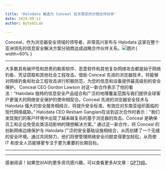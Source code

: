```yaml
---

title: 'Halodata 被选为 Conceal 在东南亚的分销合作伙伴'
date: 2024-09-13
author: ByteAILab

---
```


Conceal，作为浏览器安全领域的领导者，非常高兴宣布与 Halodata 这家在整个亚洲领先的信息安全解决方案分销商达成战略合作伙伴关系。![图片](https://ai-techpark.com/wp-content/uploads/2024/09/Halodata-960x540.jpg){ width=60% }

---
大多数具有破坏性和昂贵的勒索软件、恶意软件和其他复杂网络攻击都是始于网络钓鱼、凭证窃取和其他社会工程攻击。借助 Conceal 先进的浏览器技术，将能够对网络钓鱼和社会工程攻击进行积极防范，为您的信息和设备提供最高级别的安全保护。
Conceal CEO Gordon Lawson 对这一新合作表示了他的看法：“Halodata 独特的信息安全产品组合和广泛的地理覆盖范围与我们提供全球客户更强大的网络安全保护的使命相契合。Conceal 先进的浏览器安全技术与 Halodata 强大的安全服务相结合，将提升安全标准，有效应对东南亚组织面临的现代网络威胁。”
Halodata CEO Resham Ganglani在谈到这次合作时表示：“我们发现我们的客户环境中出现了越来越复杂的基于浏览器的攻击。Conceal 是确保员工和企业免受此类活动影响的理想解决方案。”
通过这一新合作，将 Conceal 的创新网络边缘保护与 Halodata 广泛的安全基础设施相结合，从而创建了一个无缝的安全环境。通过共同努力，他们将使管理网络安全问题变得更加轻松，从而使 IT 和安全人员能够更专注于更为重要的长期目标。

---
---
感谢阅读！如果您对AI的更多资讯感兴趣，可以查看更多AI文章：[GPTNB](https://gptnb.com)。